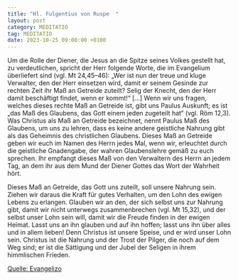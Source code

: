 ```yaml
---
title: "Hl. Fulgentius von Ruspe  "
layout: post
category: MEDITATIO
tag: MEDITATIO
date: 2023-10-25 09:00:00 +0100
---
```

Um die Rolle der Diener, die Jesus an die Spitze seines Volkes gestellt hat, zu verdeutlichen, spricht der Herr folgende Worte, die im Evangelium überliefert sind (vgl. Mt 24,45–46): „Wer ist nun der treue und kluge Verwalter, den der Herr einsetzen wird, damit er seinem Gesinde zur rechten Zeit ihr Maß an Getreide zuteilt? Selig der Knecht, den der Herr damit beschäftigt findet, wenn er kommt!“ […] Wenn wir uns fragen, welches dieses rechte Maß an Getreide ist, gibt uns Paulus Auskunft; es ist „das Maß des Glaubens, das Gott einem jeden zugeteilt hat“ (vgl.<!--more--> Röm 12,3). Was Christus als Maß an Getreide bezeichnet, nennt Paulus Maß des Glaubens, um uns zu lehren, dass es keine andere geistliche Nahrung gibt als das Geheimnis des christlichen Glaubens. Dieses Maß an Getreide geben wir euch im Namen des Herrn jedes Mal, wenn wir, erleuchtet durch die geistliche Gnadengabe, der wahren Glaubenslehre gemäß zu euch sprechen. Ihr empfangt dieses Maß von den Verwaltern des Herrn an jedem Tag, an dem ihr aus dem Mund der Diener Gottes das Wort der Wahrheit hört.

Dieses Maß an Getreide, das Gott uns zuteilt, soll unsere Nahrung sein. Ziehen wir daraus die Kraft für gutes Verhalten, um den Lohn des ewigen Lebens zu erlangen. Glauben wir an den, der sich selbst uns zur Nahrung gibt, damit wir nicht unterwegs zusammenbrechen (vgl. Mt 15,32), und der selbst unser Lohn sein will, damit wir die Freude finden in der ewigen Heimat. Lasst uns an ihn glauben und auf ihn hoffen; lasst uns ihn über alles und in allem lieben! Denn Christus ist unsere Speise, und er wird unser Lohn sein. Christus ist die Nahrung und der Trost der Pilger, die noch auf dem Weg sind; er ist die Sättigung und der Jubel der Seligen in ihrem himmlischen Frieden.


[Quelle: Evangelizo](https://evangeliumtagfuertag.org/DE/gospel)
